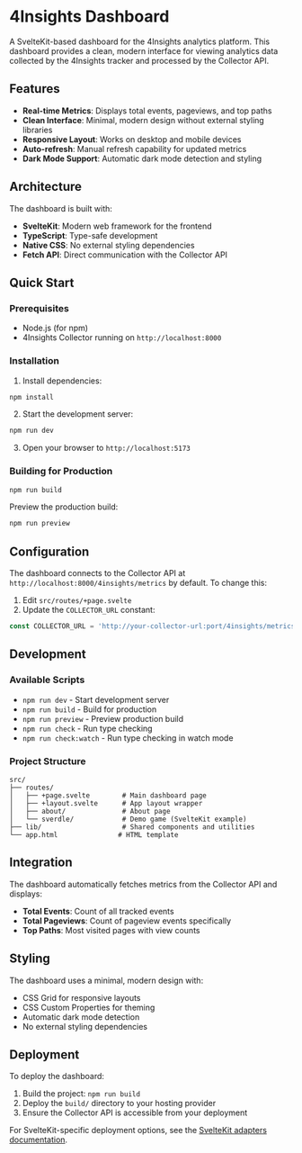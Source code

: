 # 4Insights Dashboard

A SvelteKit-based dashboard for the 4Insights analytics platform. This dashboard provides a clean, modern interface for viewing analytics data collected by the 4Insights tracker and processed by the Collector API.

## Features

- **Real-time Metrics**: Displays total events, pageviews, and top paths
- **Clean Interface**: Minimal, modern design without external styling libraries
- **Responsive Layout**: Works on desktop and mobile devices
- **Auto-refresh**: Manual refresh capability for updated metrics
- **Dark Mode Support**: Automatic dark mode detection and styling

## Architecture

The dashboard is built with:
- **SvelteKit**: Modern web framework for the frontend
- **TypeScript**: Type-safe development
- **Native CSS**: No external styling dependencies
- **Fetch API**: Direct communication with the Collector API

## Quick Start

### Prerequisites

- Node.js (for npm)
- 4Insights Collector running on `http://localhost:8000`

### Installation

1. Install dependencies:

```bash
npm install
```

2. Start the development server:

```bash
npm run dev
```

3. Open your browser to `http://localhost:5173`

### Building for Production

```bash
npm run build
```

Preview the production build:

```bash
npm run preview
```

## Configuration

The dashboard connects to the Collector API at `http://localhost:8000/4insights/metrics` by default. To change this:

1. Edit `src/routes/+page.svelte`
2. Update the `COLLECTOR_URL` constant:

```typescript
const COLLECTOR_URL = 'http://your-collector-url:port/4insights/metrics';
```

## Development

### Available Scripts

- `npm run dev` - Start development server
- `npm run build` - Build for production
- `npm run preview` - Preview production build
- `npm run check` - Run type checking
- `npm run check:watch` - Run type checking in watch mode

### Project Structure

```
src/
├── routes/
│   ├── +page.svelte        # Main dashboard page
│   ├── +layout.svelte      # App layout wrapper
│   ├── about/              # About page
│   └── sverdle/            # Demo game (SvelteKit example)
├── lib/                    # Shared components and utilities
└── app.html               # HTML template
```

## Integration

The dashboard automatically fetches metrics from the Collector API and displays:

- **Total Events**: Count of all tracked events
- **Total Pageviews**: Count of pageview events specifically
- **Top Paths**: Most visited pages with view counts

## Styling

The dashboard uses a minimal, modern design with:
- CSS Grid for responsive layouts
- CSS Custom Properties for theming
- Automatic dark mode detection
- No external styling dependencies

## Deployment

To deploy the dashboard:

1. Build the project: `npm run build`
2. Deploy the `build/` directory to your hosting provider
3. Ensure the Collector API is accessible from your deployment

For SvelteKit-specific deployment options, see the [SvelteKit adapters documentation](https://svelte.dev/docs/kit/adapters).
